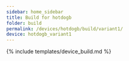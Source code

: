 ```yaml
---
sidebar: home_sidebar
title: Build for hotdogb
folder: build
permalink: /devices/hotdogb/build/variant1/
device: hotdogb_variant1
---
```

{% include templates/device_build.md %}
